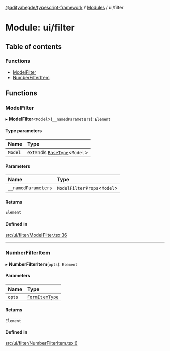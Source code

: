 [@adityahegde/typescript-framework](../README.md) / [Modules](../modules.md) / ui/filter

# Module: ui/filter

## Table of contents

### Functions

- [ModelFilter](ui_filter.md#modelfilter)
- [NumberFilterItem](ui_filter.md#numberfilteritem)

## Functions

### ModelFilter

▸ **ModelFilter**<`Model`\>(`__namedParameters`): `Element`

#### Type parameters

| Name | Type |
| :------ | :------ |
| `Model` | extends [`BaseType`](../classes/models.BaseType.md)<`Model`\> |

#### Parameters

| Name | Type |
| :------ | :------ |
| `__namedParameters` | `ModelFilterProps`<`Model`\> |

#### Returns

`Element`

#### Defined in

[src/ui/filter/ModelFilter.tsx:36](https://github.com/AdityaHegde/typescript-framework/blob/8035b74/src/ui/filter/ModelFilter.tsx#L36)

___

### NumberFilterItem

▸ **NumberFilterItem**(`opts`): `Element`

#### Parameters

| Name | Type |
| :------ | :------ |
| `opts` | [`FormItemType`](ui_form.md#formitemtype) |

#### Returns

`Element`

#### Defined in

[src/ui/filter/NumberFilterItem.tsx:6](https://github.com/AdityaHegde/typescript-framework/blob/8035b74/src/ui/filter/NumberFilterItem.tsx#L6)

